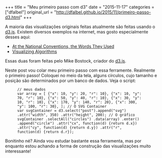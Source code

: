 +++
title = "Meu primeiro passo com d3"
date = "2015-11-17"
categories = ["dfalbel"]
original_url = "http://dfalbel.github.io/2015/11/primeiro-passo-d3.html"
+++

<p class="post">
<article class="post-content">
<p>
A maioria das visualizações originais feitas atualmente são feitas
usando o <a href="http://d3js.org/">d3.js</a>. Existem diversos exemplos
na internet, mas gosto especialmente desses aqui:
</p>
<ul>
<li>
<a href="http://www.nytimes.com/interactive/2012/09/06/us/politics/convention-word-counts.html?_r=0#Better">At
the National Conventions, the Words They Used</a>
</li>
<li>
<a href="http://bost.ocks.org/mike/algorithms/">Visualizing
Algorithms</a>
</li>
</ul>
<p>
Essas duas foram feitas pelo Mike Bostock, criador do
<a href="http://d3js.org/">d3.js</a>.
</p>
<p>
Neste post vou colar meu primeiro passo com essa ferramente. Realmente o
primeiro passo! Coloquei no meio da tela, alguns círculos, cujo tamanho
e posição são determinados por um banco de dados. Veja o script:
</p>
<post>
<figure class="highlight">
<pre><code class="language-js"><span class="c1">// meus dados</span>
<span class="kd">var</span> <span class="nx">array</span> <span class="o">=</span> <span class="p">[</span> <span class="p">{</span><span class="s2">&quot;x&quot;</span><span class="p">:</span> <span class="mi">10</span><span class="p">,</span> <span class="s2">&quot;y&quot;</span><span class="p">:</span> <span class="mi">20</span><span class="p">,</span> <span class="s2">&quot;r&quot;</span><span class="p">:</span> <span class="mi">10</span><span class="p">},</span> <span class="p">{</span><span class="s2">&quot;x&quot;</span><span class="p">:</span> <span class="mi">10</span><span class="p">,</span> <span class="s2">&quot;y&quot;</span><span class="p">:</span> <span class="mi">70</span><span class="p">,</span> <span class="s2">&quot;r&quot;</span><span class="p">:</span> <span class="mi">10</span><span class="p">},</span> <span class="p">{</span><span class="s2">&quot;x&quot;</span><span class="p">:</span> <span class="mi">50</span><span class="p">,</span> <span class="s2">&quot;y&quot;</span><span class="p">:</span> <span class="mi">40</span><span class="p">,</span> <span class="s2">&quot;r&quot;</span><span class="p">:</span> <span class="mi">10</span><span class="p">},</span> <span class="p">{</span><span class="s2">&quot;x&quot;</span><span class="p">:</span> <span class="mi">30</span><span class="p">,</span> <span class="s2">&quot;y&quot;</span><span class="p">:</span> <span class="mi">10</span><span class="p">,</span> <span class="s2">&quot;r&quot;</span><span class="p">:</span> <span class="mi">10</span><span class="p">},</span> <span class="p">{</span><span class="s2">&quot;x&quot;</span><span class="p">:</span> <span class="mi">170</span><span class="p">,</span> <span class="s2">&quot;y&quot;</span><span class="p">:</span> <span class="mi">140</span><span class="p">,</span> <span class="s2">&quot;r&quot;</span><span class="p">:</span> <span class="mi">20</span><span class="p">},</span> <span class="p">{</span><span class="s2">&quot;x&quot;</span><span class="p">:</span> <span class="mi">300</span><span class="p">,</span> <span class="s2">&quot;y&quot;</span><span class="p">:</span> <span class="mi">100</span><span class="p">,</span> <span class="s2">&quot;r&quot;</span><span class="p">:</span> <span class="mi">30</span><span class="p">},</span> <span class="p">];</span> <span class="c1">// O SVG Container</span>
<span class="kd">var</span> <span class="nx">svgContainer</span> <span class="o">=</span> <span class="nx">d3</span><span class="p">.</span><span class="nx">select</span><span class="p">(</span><span class="s2">&quot;post&quot;</span><span class="p">).</span><span class="nx">append</span><span class="p">(</span><span class="s2">&quot;svg&quot;</span><span class="p">)</span> <span class="p">.</span><span class="nx">attr</span><span class="p">(</span><span class="s2">&quot;width&quot;</span><span class="p">,</span> <span class="mi">350</span><span class="p">)</span> <span class="p">.</span><span class="nx">attr</span><span class="p">(</span><span class="s2">&quot;height&quot;</span><span class="p">,</span> <span class="mi">200</span><span class="p">);</span> <span class="c1">// O gr&#xE1;fico</span>
<span class="nx">svgContainer</span> <span class="p">.</span><span class="nx">selectAll</span><span class="p">(</span><span class="s2">&quot;circles&quot;</span><span class="p">)</span> <span class="p">.</span><span class="nx">data</span><span class="p">(</span><span class="nx">array</span><span class="p">)</span> <span class="p">.</span><span class="nx">enter</span><span class="p">()</span> <span class="p">.</span><span class="nx">append</span><span class="p">(</span><span class="s2">&quot;circle&quot;</span><span class="p">)</span> <span class="p">.</span><span class="nx">attr</span><span class="p">(</span><span class="s2">&quot;cx&quot;</span><span class="p">,</span> <span class="kd">function</span><span class="p">(</span><span class="nx">d</span><span class="p">)</span> <span class="p">{</span><span class="k">return</span> <span class="nx">d</span><span class="p">.</span><span class="nx">x</span><span class="p">})</span> <span class="p">.</span><span class="nx">attr</span><span class="p">(</span><span class="s2">&quot;cy&quot;</span><span class="p">,</span> <span class="kd">function</span><span class="p">(</span><span class="nx">d</span><span class="p">)</span> <span class="p">{</span><span class="k">return</span> <span class="nx">d</span><span class="p">.</span><span class="nx">y</span><span class="p">})</span> <span class="p">.</span><span class="nx">attr</span><span class="p">(</span><span class="s2">&quot;r&quot;</span><span class="p">,</span> <span class="kd">function</span><span class="p">(</span><span class="nx">d</span><span class="p">)</span> <span class="p">{</span><span class="k">return</span> <span class="nx">d</span><span class="p">.</span><span class="nx">r</span><span class="p">});</span></code></pre>
</figure>
Bonitinho né? Ainda vou estudar bastante essa ferramenta, mas por
enquanto estou achando a forma de construção das visualizações muito
interessante! </post>
</article>
<br> <ins class="adsbygoogle"></ins> <br>
</p>

